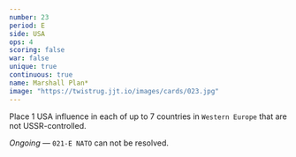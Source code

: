 ```yaml
---
number: 23
period: E
side: USA
ops: 4
scoring: false
war: false
unique: true
continuous: true
name: Marshall Plan*
image: "https://twistrug.jjt.io/images/cards/023.jpg"
---
```

Place 1 USA influence in each of up to 7 countries in `Western Europe` that are not USSR-controlled.

*Ongoing* — `021-E NATO` can not be resolved.
